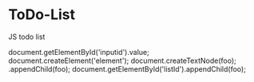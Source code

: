 # ToDo-List
JS todo list

document.getElementById('inputid').value;
document.createElement('element');
document.createTextNode(foo);
.appendChild(foo);
document.getElementById('listId').appendChild(foo);
